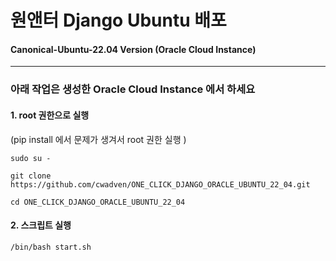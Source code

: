 # 원앤터 Django Ubuntu 배포

#### Canonical-Ubuntu-22.04 Version (Oracle Cloud Instance)

---

### 아래 작업은 생성한 Oracle Cloud Instance 에서 하세요

#### 1. root 권한으로 실행
(pip install 에서 문제가 생겨서 root 권한 실행 )

```
sudo su -

git clone https://github.com/cwadven/ONE_CLICK_DJANGO_ORACLE_UBUNTU_22_04.git

cd ONE_CLICK_DJANGO_ORACLE_UBUNTU_22_04
```

#### 2. 스크립트 실행

```
/bin/bash start.sh
```
